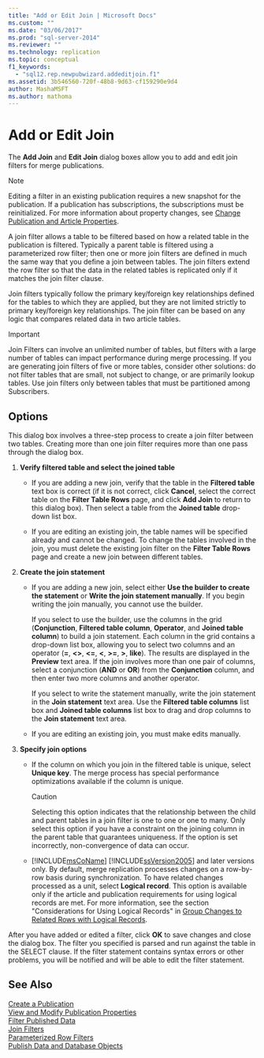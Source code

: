 ```yaml
---
title: "Add or Edit Join | Microsoft Docs"
ms.custom: ""
ms.date: "03/06/2017"
ms.prod: "sql-server-2014"
ms.reviewer: ""
ms.technology: replication
ms.topic: conceptual
f1_keywords: 
  - "sql12.rep.newpubwizard.addeditjoin.f1"
ms.assetid: 3b546560-720f-48b8-9d63-cf159290e9d4
author: MashaMSFT
ms.author: mathoma
---
```

# Add or Edit Join
  The **Add Join** and **Edit Join** dialog boxes allow you to add and edit join filters for merge publications.  
  
> [!NOTE]  
>  Editing a filter in an existing publication requires a new snapshot for the publication. If a publication has subscriptions, the subscriptions must be reinitialized. For more information about property changes, see [Change Publication and Article Properties](publish/change-publication-and-article-properties.md).  
  
 A join filter allows a table to be filtered based on how a related table in the publication is filtered. Typically a parent table is filtered using a parameterized row filter; then one or more join filters are defined in much the same way that you define a join between tables. The join filters extend the row filter so that the data in the related tables is replicated only if it matches the join filter clause.  
  
 Join filters typically follow the primary key/foreign key relationships defined for the tables to which they are applied, but they are not limited strictly to primary key/foreign key relationships. The join filter can be based on any logic that compares related data in two article tables.  
  
> [!IMPORTANT]  
>  Join Filters can involve an unlimited number of tables, but filters with a large number of tables can impact performance during merge processing. If you are generating join filters of five or more tables, consider other solutions: do not filter tables that are small, not subject to change, or are primarily lookup tables. Use join filters only between tables that must be partitioned among Subscribers.  
  
## Options  
 This dialog box involves a three-step process to create a join filter between two tables. Creating more than one join filter requires more than one pass through the dialog box.  
  
1.  **Verify filtered table and select the joined table**  
  
    -   If you are adding a new join, verify that the table in the **Filtered table** text box is correct (if it is not correct, click **Cancel**, select the correct table on the **Filter Table Rows** page, and click **Add Join** to return to this dialog box). Then select a table from the **Joined table** drop-down list box.  
  
    -   If you are editing an existing join, the table names will be specified already and cannot be changed. To change the tables involved in the join, you must delete the existing join filter on the **Filter Table Rows** page and create a new join between different tables.  
  
2.  **Create the join statement**  
  
    -   If you are adding a new join, select either **Use the builder to create the statement** or **Write the join statement manually**. If you begin writing the join manually, you cannot use the builder.  
  
         If you select to use the builder, use the columns in the grid (**Conjunction**, **Filtered table column**, **Operator**, and **Joined table column**) to build a join statement. Each column in the grid contains a drop-down list box, allowing you to select two columns and an operator (**=**, **<>**, **<=**, **\<**, **>=**, **>**, **like**). The results are displayed in the **Preview** text area. If the join involves more than one pair of columns, select a conjunction (**AND** or **OR**) from the **Conjunction** column, and then enter two more columns and another operator.  
  
         If you select to write the statement manually, write the join statement in the **Join statement** text area. Use the **Filtered table columns** list box and **Joined table columns** list box to drag and drop columns to the **Join statement** text area.  
  
    -   If you are editing an existing join, you must make edits manually.  
  
3.  **Specify join options**  
  
    -   If the column on which you join in the filtered table is unique, select **Unique key**. The merge process has special performance optimizations available if the column is unique.  
  
        > [!CAUTION]  
        >  Selecting this option indicates that the relationship between the child and parent tables in a join filter is one to one or one to many. Only select this option if you have a constraint on the joining column in the parent table that guarantees uniqueness. If the option is set incorrectly, non-convergence of data can occur.  
  
    -   [!INCLUDE[msCoName](../../includes/msconame-md.md)] [!INCLUDE[ssVersion2005](../../includes/ssversion2005-md.md)] and later versions only. By default, merge replication processes changes on a row-by-row basis during synchronization. To have related changes processed as a unit, select **Logical record**. This option is available only if the article and publication requirements for using logical records are met. For more information, see the section "Considerations for Using Logical Records" in [Group Changes to Related Rows with Logical Records](merge/group-changes-to-related-rows-with-logical-records.md).  
  
 After you have added or edited a filter, click **OK** to save changes and close the dialog box. The filter you specified is parsed and run against the table in the SELECT clause. If the filter statement contains syntax errors or other problems, you will be notified and will be able to edit the filter statement.  
  
## See Also  
 [Create a Publication](publish/create-a-publication.md)   
 [View and Modify Publication Properties](publish/view-and-modify-publication-properties.md)   
 [Filter Published Data](publish/filter-published-data.md)   
 [Join Filters](merge/join-filters.md)   
 [Parameterized Row Filters](merge/parameterized-filters-parameterized-row-filters.md)   
 [Publish Data and Database Objects](publish/publish-data-and-database-objects.md)  
  
  
